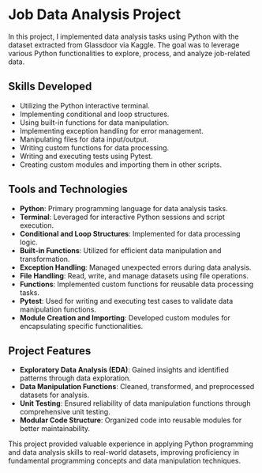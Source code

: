 # Job Data Analysis Project

In this project, I implemented data analysis tasks using Python with the dataset extracted from Glassdoor via Kaggle. The goal was to leverage various Python functionalities to explore, process, and analyze job-related data.

## Skills Developed

- Utilizing the Python interactive terminal.
- Implementing conditional and loop structures.
- Using built-in functions for data manipulation.
- Implementing exception handling for error management.
- Manipulating files for data input/output.
- Writing custom functions for data processing.
- Writing and executing tests using Pytest.
- Creating custom modules and importing them in other scripts.

## Tools and Technologies

- **Python**: Primary programming language for data analysis tasks.
- **Terminal**: Leveraged for interactive Python sessions and script execution.
- **Conditional and Loop Structures**: Implemented for data processing logic.
- **Built-in Functions**: Utilized for efficient data manipulation and transformation.
- **Exception Handling**: Managed unexpected errors during data analysis.
- **File Handling**: Read, write, and manage datasets using file operations.
- **Functions**: Implemented custom functions for reusable data processing tasks.
- **Pytest**: Used for writing and executing test cases to validate data manipulation functions.
- **Module Creation and Importing**: Developed custom modules for encapsulating specific functionalities.

## Project Features

- **Exploratory Data Analysis (EDA)**: Gained insights and identified patterns through data exploration.
- **Data Manipulation Functions**: Cleaned, transformed, and preprocessed datasets for analysis.
- **Unit Testing**: Ensured reliability of data manipulation functions through comprehensive unit testing.
- **Modular Code Structure**: Organized code into reusable modules for better maintainability.

This project provided valuable experience in applying Python programming and data analysis skills to real-world datasets, improving proficiency in fundamental programming concepts and data manipulation techniques.
